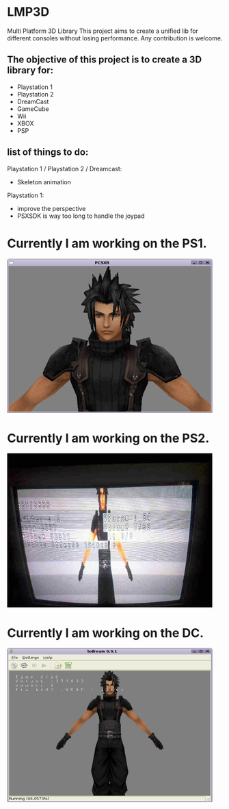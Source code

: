 # LMP3D
Multi Platform 3D Library
This project aims to create a unified lib for different consoles without losing performance.
Any contribution is welcome.

## The objective of this project is to create a 3D library for:
- Playstation 1
- Playstation 2
- DreamCast
- GameCube
- Wii
- XBOX
- PSP

## list of things to do:

Playstation 1 / Playstation 2 / Dreamcast:
- Skeleton animation

Playstation 1:
- improve the perspective
- PSXSDK is way too long to handle the joypad


# Currently I am working on the PS1.
<img src="sc2.png?raw=true" alt="PS1 Demo" width="480" height="360">

# Currently I am working on the PS2.
<img src="sc.jpg?raw=true" alt="PS2 Demo" width="480" height="360">

# Currently I am working on the DC.
<img src="sc3.png?raw=true" alt="DC Demo" width="480" height="360">





